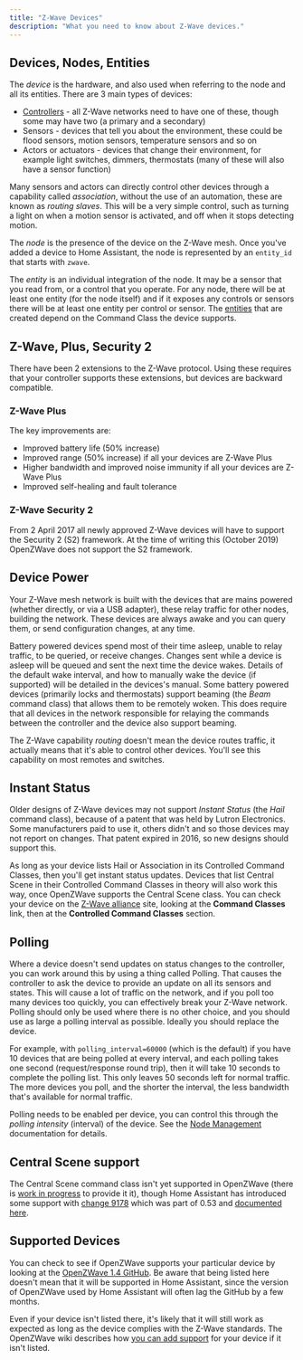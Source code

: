 ```yaml
---
title: "Z-Wave Devices"
description: "What you need to know about Z-Wave devices."
---
```


## Devices, Nodes, Entities

The *device* is the hardware, and also used when referring to the node and all its entities. There are 3 main types of devices:

* [Controllers](/docs/z-wave/controllers) - all Z-Wave networks need to have one of these, though some may have two (a primary and a secondary)
* Sensors - devices that tell you about the environment, these could be flood sensors, motion sensors, temperature sensors and so on
* Actors or actuators - devices that change their environment, for example light switches, dimmers, thermostats (many of these will also have a sensor function)

Many sensors and actors can directly control other devices through a capability called *association*, without the use of an automation, these are known as *routing slaves*. This will be a very simple control, such as turning a light on when a motion sensor is activated, and off when it stops detecting motion.

The *node* is the presence of the device on the Z-Wave mesh. Once you've added a device to Home Assistant, the node is represented by an `entity_id` that starts with `zwave`.

The *entity* is an individual integration of the node. It may be a sensor that you read from, or a control that you operate. For any node, there will be at least one entity (for the node itself) and if it exposes any controls or sensors there will be at least one entity per control or sensor. The [entities](/docs/z-wave/entities) that are created depend on the Command Class the device supports.

## Z-Wave, Plus, Security 2

There have been 2 extensions to the Z-Wave protocol. Using these requires that your controller supports these extensions, but devices are backward compatible.

### Z-Wave Plus

The key improvements are:

* Improved battery life (50% increase)
* Improved range (50% increase) if all your devices are Z-Wave Plus
* Higher bandwidth and improved noise immunity if all your devices are Z-Wave Plus
* Improved self-healing and fault tolerance

### Z-Wave Security 2

From 2 April 2017 all newly approved Z-Wave devices will have to support the Security 2 (S2) framework. At the time of writing this (October 2019) OpenZWave does not support the S2 framework.

## Device Power

Your Z-Wave mesh network is built with the devices that are mains powered (whether directly, or via a USB adapter), these relay traffic for other nodes, building the network. These devices are always awake and you can query them, or send configuration changes, at any time.

Battery powered devices spend most of their time asleep, unable to relay traffic, to be queried, or receive changes. Changes sent while a device is asleep will be queued and sent the next time the device wakes. Details of the default wake interval, and how to manually wake the device (if supported) will be detailed in the devices's manual. Some battery powered devices (primarily locks and thermostats) support beaming (the *Beam* command class) that allows them to be remotely woken. This does require that all devices in the network responsible for relaying the commands between the controller and the device also support beaming.

<div class='note'>

The Z-Wave capability *routing* doesn't mean the device routes traffic, it actually means that it's able to control other devices. You'll see this capability on most remotes and switches.

</div>

## Instant Status

Older designs of Z-Wave devices may not support *Instant Status* (the *Hail* command class), because of a patent that was held by Lutron Electronics. Some manufacturers paid to use it, others didn't and so those devices may not report on changes. That patent expired in 2016, so new designs should support this.

As long as your device lists Hail or Association in its Controlled Command Classes, then you'll get instant status updates. Devices that list Central Scene in their Controlled Command Classes in theory will also work this way, once OpenZWave supports the Central Scene class. You can check your device on the [Z-Wave alliance](https://products.z-wavealliance.org/) site, looking at the **Command Classes** link, then at the **Controlled Command Classes** section.

## Polling

Where a device doesn't send updates on status changes to the controller, you can work around this by using a thing called Polling. That causes the controller to ask the device to provide an update on all its sensors and states. This will cause a lot of traffic on the network, and if you poll too many devices too quickly, you can effectively break your Z-Wave network. Polling should only be used where there is no other choice, and you should use as large a polling interval as possible. Ideally you should replace the device.

For example, with `polling_interval=60000` (which is the default) if you have 10 devices that are being polled at every interval, and each polling takes one second (request/response round trip), then it will take 10 seconds to complete the polling list. This only leaves 50 seconds left for normal traffic. The more devices you poll, and the shorter the interval, the less bandwidth that's available for normal traffic.

Polling needs to be enabled per device, you can control this through the *polling intensity* (interval) of the device. See the [Node Management](/docs/z-wave/control-panel#z-wave-node-management) documentation for details.

## Central Scene support

The Central Scene command class isn't yet supported in OpenZWave (there is [work in progress](https://github.com/OpenZWave/open-zwave/pull/1125) to provide it it), though Home Assistant has introduced some support with [change 9178](https://github.com/home-assistant/home-assistant/pull/9178) which was part of 0.53 and [documented here](/docs/z-wave/device-specific/#homeseer-switches).

## Supported Devices

You can check to see if OpenZWave supports your particular device by looking at the [OpenZWave 1.4 GitHub](https://github.com/OpenZWave/open-zwave/tree/1.4/config). Be aware that being listed here doesn't mean that it will be supported in Home Assistant, since the version of OpenZWave used by Home Assistant will often lag the GitHub by a few months.

Even if your device isn't listed there, it's likely that it will still work as expected as long as the device complies with the Z-Wave standards. The OpenZWave wiki describes how [you can add support](https://github.com/OpenZWave/open-zwave/wiki/Adding-Devices) for your device if it isn't listed.
